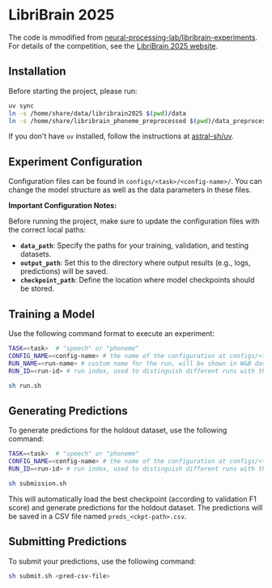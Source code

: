 # LibriBrain 2025

The code is mmodified from [neural-processing-lab/libribrain-experiments](https://github.com/neural-processing-lab/libribrain-experiments). For details of the competition, see the [LibriBrain 2025 website](https://neural-processing-lab.github.io/2025-libribrain-competition/).


## Installation

Before starting the project, please run:

```sh
uv sync
ln -s /home/share/data/libribrain2025 $(pwd)/data
ln -s /home/share/libribrain_phoneme_preprocessed $(pwd)/data_preprocessed
```

If you don't have `uv` installed, follow the instructions at [astral-sh/uv](https://github.com/astral-sh/uv).

## Experiment Configuration

Configuration files can be found in `configs/<task>/<config-name>/`. You can change the model structure as well as the data parameters in these files.

**Important Configuration Notes:**

Before running the project, make sure to update the configuration files with the correct local paths:

- **`data_path`**: Specify the paths for your training, validation, and testing datasets.
- **`output_path`**: Set this to the directory where output results (e.g., logs, predictions) will be saved.
- **`checkpoint_path`**: Define the location where model checkpoints should be stored.

## Training a Model

Use the following command format to execute an experiment:

```bash
TASK=<task>  # "speech" or "phoneme"
CONFIG_NAME=<config-name> # the name of the configuration at configs/<task>/<config-name>/
RUN_NAME=<run-name> # custom name for the run, will be shown in W&B dashboard, by default = <config-name>
RUN_ID=<run-id> # run index, used to distinguish different runs with the same name, by default = 0

sh run.sh
```

## Generating Predictions

To generate predictions for the holdout dataset, use the following command:

```bash
TASK=<task>  # "speech" or "phoneme"
CONFIG_NAME=<config-name> # the name of the configuration at configs/<task>/<config-name>/
RUN_ID=<run-id> # run index, used to distinguish different runs with the same name, by default = 0

sh submission.sh
```

This will automatically load the best checkpoint (according to validation F1 score) and generate predictions for the holdout dataset. The predictions will be saved in a CSV file named `preds_<ckpt-path>.csv`.

## Submitting Predictions

To submit your predictions, use the following command:

```bash
sh submit.sh <pred-csv-file>
```